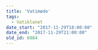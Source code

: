 ```yaml
---
title: 'Vatimøde'
tags:
  - Vatiklanet
date_start: "2017-11-29T18:00:00"
date_end: "2017-11-29T21:00:00"
old_id: 6884
---
```

